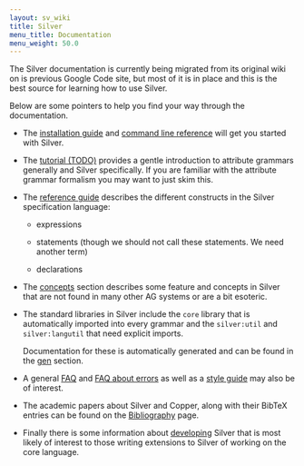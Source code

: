 ```yaml
---
layout: sv_wiki
title: Silver
menu_title: Documentation
menu_weight: 50.0
---
```


The Silver documentation is currently being migrated from its original
wiki on is previous Google Code site, but most of it is in place and
this is the best source for learning how to use Silver.

Below are some pointers to help you find your way through the
documentation. 

* The [installation guide](install-guide) and [command line
  reference](command-line-reference) will get you started
  with Silver.

* The [tutorial (TODO)](tutorial) provides a gentle
  introduction to attribute grammars generally and Silver
  specifically.  If you are familiar with the attribute grammar
  formalism you may want to just skim this.

* The [reference guide](ref) describes the different
  constructs in the Silver specification language:

  * expressions

  * statements (though we should not call these statements.  We need
    another term)

  * declarations

* The [concepts](concepts) section describes some feature
  and concepts in Silver that are not found in many other AG systems
  or are a bit esoteric.

* The standard libraries in Silver include the `core` library that is
  automatically imported into every grammar and the `silver:util` and
  `silver:langutil` that need explicit imports.

  Documentation for these is automatically generated and can be found
  in the [gen](gen) section.

* A general [FAQ](faq) and [FAQ about
  errors](error-faq) as well as a [style
  guide](style-guide) may also be of interest.  

* The academic papers about Silver and Copper, along with their BibTeX
  entries can be found on the [Bibliography](bibliography)
  page.

* Finally there is some information about [developing](dev)
  Silver that is most likely of interest to those writing extensions
  to Silver of working on the core language.
